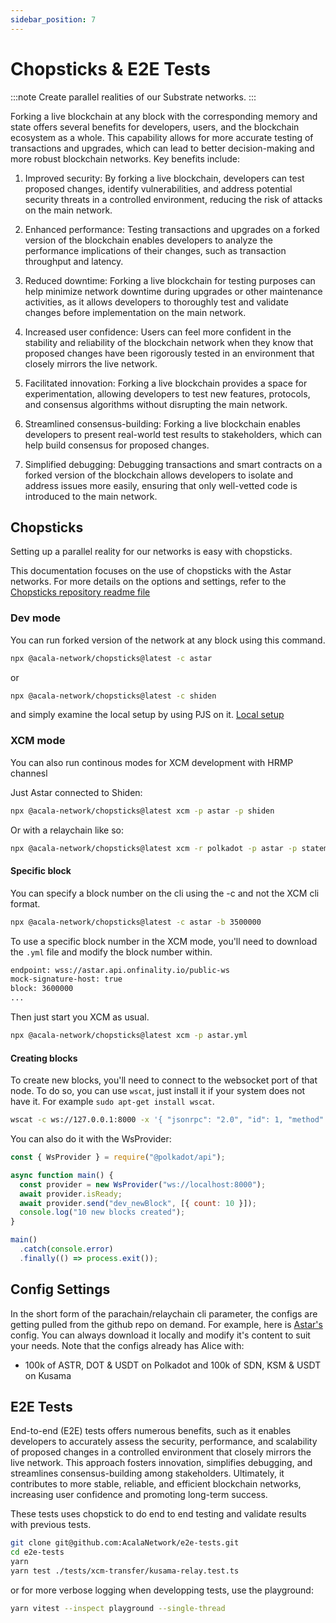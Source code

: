 ```yaml
---
sidebar_position: 7
---
```


# Chopsticks & E2E Tests

:::note
Create parallel realities of our Substrate networks.
:::

Forking a live blockchain at any block with the corresponding memory and state offers several benefits for developers, users, and the blockchain ecosystem as a whole. This capability allows for more accurate testing of transactions and upgrades, which can lead to better decision-making and more robust blockchain networks. Key benefits include:

1. Improved security: By forking a live blockchain, developers can test proposed changes, identify vulnerabilities, and address potential security threats in a controlled environment, reducing the risk of attacks on the main network.

2. Enhanced performance: Testing transactions and upgrades on a forked version of the blockchain enables developers to analyze the performance implications of their changes, such as transaction throughput and latency.

3. Reduced downtime: Forking a live blockchain for testing purposes can help minimize network downtime during upgrades or other maintenance activities, as it allows developers to thoroughly test and validate changes before implementation on the main network.

4. Increased user confidence: Users can feel more confident in the stability and reliability of the blockchain network when they know that proposed changes have been rigorously tested in an environment that closely mirrors the live network.

5. Facilitated innovation: Forking a live blockchain provides a space for experimentation, allowing developers to test new features, protocols, and consensus algorithms without disrupting the main network.

6. Streamlined consensus-building: Forking a live blockchain enables developers to present real-world test results to stakeholders, which can help build consensus for proposed changes.

7. Simplified debugging: Debugging transactions and smart contracts on a forked version of the blockchain allows developers to isolate and address issues more easily, ensuring that only well-vetted code is introduced to the main network.

## Chopsticks

Setting up a parallel reality for our networks is easy with chopsticks.

This documentation focuses on the use of chopsticks with the Astar networks.
For more details on the options and settings, refer to the [Chopsticks repository readme file](https://github.com/AcalaNetwork/chopsticks)

### Dev mode

You can run forked version of the network at any block using this command.

```sh
npx @acala-network/chopsticks@latest -c astar
```

or

```sh
npx @acala-network/chopsticks@latest -c shiden
```

and simply examine the local setup by using PJS on it.
[Local setup](https://polkadot.js.org/apps/?rpc=ws://localhost:8000#/explorer)

### XCM mode

You can also run continous modes for XCM development with HRMP channesl

Just Astar connected to Shiden:

```sh
npx @acala-network/chopsticks@latest xcm -p astar -p shiden
```

Or with a relaychain like so:

```sh
npx @acala-network/chopsticks@latest xcm -r polkadot -p astar -p statemint
```

#### Specific block

You can specify a block number on the cli using the -c and not the XCM cli format.

```sh
npx @acala-network/chopsticks@latest -c astar -b 3500000
```

To use a specific block number in the XCM mode, you'll need to download the `.yml` file and modify the block number within.

```sh
endpoint: wss://astar.api.onfinality.io/public-ws
mock-signature-host: true
block: 3600000
...
```

Then just start you XCM as usual.

```sh
npx @acala-network/chopsticks@latest xcm -p astar.yml
```

#### Creating blocks

To create new blocks, you'll need to connect to the websocket port of that node.  To do so, you can use `wscat`, just install it if your system does not have it.  For example `sudo apt-get install wscat`.

```sh
wscat -c ws://127.0.0.1:8000 -x '{ "jsonrpc": "2.0", "id": 1, "method": "dev_newBlock", "params": [{"count": 100}] }'
```

You can also do it with the WsProvider:

```js
const { WsProvider } = require("@polkadot/api");

async function main() {
  const provider = new WsProvider("ws://localhost:8000");
  await provider.isReady;
  await provider.send("dev_newBlock", [{ count: 10 }]);
  console.log("10 new blocks created");
}

main()
  .catch(console.error)
  .finally(() => process.exit());
```

## Config Settings

In the short form of the parachain/relaychain cli parameter, the configs are getting pulled from the github repo on demand. For example, here is [Astar's](https://github.com/AcalaNetwork/chopsticks/blob/master/configs/astar.yml) config. You can always download it locally and modify it's content to suit your needs. Note that the configs already has Alice with:
- 100k of ASTR, DOT & USDT on Polkadot and 100k of SDN, KSM & USDT on Kusama

## E2E Tests

End-to-end (E2E) tests offers numerous benefits, such as it enables developers to accurately assess the security, performance, and scalability of proposed changes in a controlled environment that closely mirrors the live network. This approach fosters innovation, simplifies debugging, and streamlines consensus-building among stakeholders. Ultimately, it contributes to more stable, reliable, and efficient blockchain networks, increasing user confidence and promoting long-term success.

These tests uses chopstick to do end to end testing and validate results with previous tests.

```sh
git clone git@github.com:AcalaNetwork/e2e-tests.git
cd e2e-tests
yarn
yarn test ./tests/xcm-transfer/kusama-relay.test.ts
```

or for more verbose logging when developping tests, use the playground:

```sh
yarn vitest --inspect playground --single-thread
```
